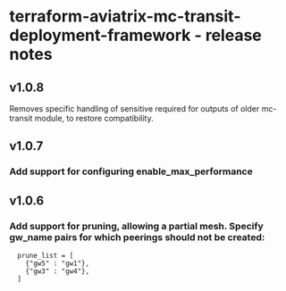 # terraform-aviatrix-mc-transit-deployment-framework - release notes

## v1.0.8
Removes specific handling of sensitive required for outputs of older mc-transit module, to restore compatibility.

## v1.0.7

### Add support for configuring enable_max_performance

## v1.0.6

### Add support for pruning, allowing a partial mesh. Specify gw_name pairs for which peerings should not be created:
```
  prune_list = [
    {"gw5" : "gw1"},
    {"gw3" : "gw4"},
  ]
```